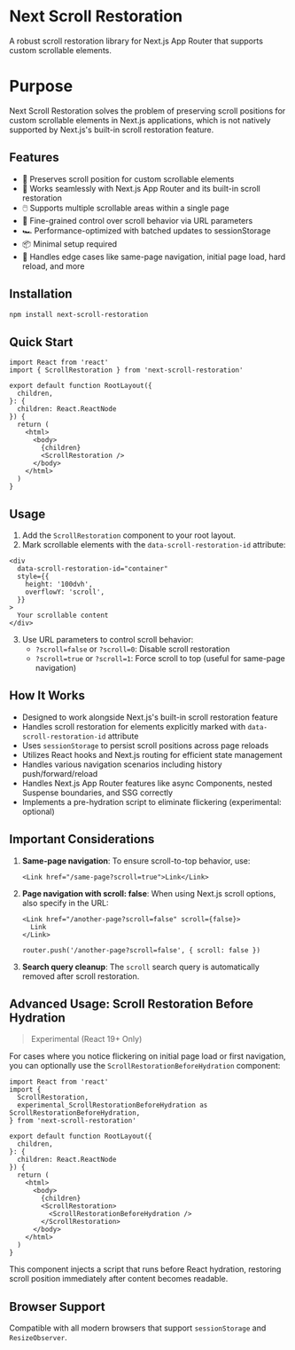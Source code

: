 # Next Scroll Restoration

A robust scroll restoration library for Next.js App Router that supports custom
scrollable elements.

# Purpose

Next Scroll Restoration solves the problem of preserving scroll positions for custom scrollable elements in Next.js applications, which is not natively supported by Next.js's built-in scroll restoration feature.

## Features

- 🔄 Preserves scroll position for custom scrollable elements
- 🚀 Works seamlessly with Next.js App Router and its built-in scroll restoration
- 🖱️ Supports multiple scrollable areas within a single page
- 🔧 Fine-grained control over scroll behavior via URL parameters
- 🏎️ Performance-optimized with batched updates to sessionStorage
- 📦 Minimal setup required
- 🧠 Handles edge cases like same-page navigation, initial page load, hard reload, and more

## Installation

```bash
npm install next-scroll-restoration
```

## Quick Start

```tsx
import React from 'react'
import { ScrollRestoration } from 'next-scroll-restoration'

export default function RootLayout({
  children,
}: {
  children: React.ReactNode
}) {
  return (
    <html>
      <body>
        {children}
        <ScrollRestoration />
      </body>
    </html>
  )
}
```

## Usage

1. Add the `ScrollRestoration` component to your root layout.
2. Mark scrollable elements with the `data-scroll-restoration-id` attribute:

```tsx
<div
  data-scroll-restoration-id="container"
  style={{
    height: '100dvh',
    overflowY: 'scroll',
  }}
>
  Your scrollable content
</div>
```

3. Use URL parameters to control scroll behavior:
   - `?scroll=false` or `?scroll=0`: Disable scroll restoration
   - `?scroll=true` or `?scroll=1`: Force scroll to top (useful for same-page navigation)

## How It Works

- Designed to work alongside Next.js's built-in scroll restoration feature
- Handles scroll restoration for elements explicitly marked with `data-scroll-restoration-id` attribute
- Uses `sessionStorage` to persist scroll positions across page reloads
- Utilizes React hooks and Next.js routing for efficient state management
- Handles various navigation scenarios including history push/forward/reload
- Handles Next.js App Router features like async Components, nested Suspense boundaries, and SSG correctly
- Implements a pre-hydration script to eliminate flickering (experimental: optional)

## Important Considerations

1. **Same-page navigation**: To ensure scroll-to-top behavior, use:

   ```tsx
   <Link href="/same-page?scroll=true">Link</Link>
   ```

2. **Page navigation with scroll: false**: When using Next.js scroll options, also specify in the URL:

   ```tsx
   <Link href="/another-page?scroll=false" scroll={false}>
     Link
   </Link>
   ```

   ```tsx
   router.push('/another-page?scroll=false', { scroll: false })
   ```

3. **Search query cleanup**: The `scroll` search query is automatically removed after scroll restoration.

## Advanced Usage: Scroll Restoration Before Hydration

> Experimental (React 19+ Only)

For cases where you notice flickering on initial page load or first navigation,
you can optionally use the `ScrollRestorationBeforeHydration` component:

```tsx
import React from 'react'
import {
  ScrollRestoration,
  experimental_ScrollRestorationBeforeHydration as ScrollRestorationBeforeHydration,
} from 'next-scroll-restoration'

export default function RootLayout({
  children,
}: {
  children: React.ReactNode
}) {
  return (
    <html>
      <body>
        {children}
        <ScrollRestoration>
          <ScrollRestorationBeforeHydration />
        </ScrollRestoration>
      </body>
    </html>
  )
}
```

This component injects a script that runs before React hydration, restoring scroll position immediately after content becomes readable.

## Browser Support

Compatible with all modern browsers that support `sessionStorage` and
`ResizeObserver`.
